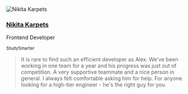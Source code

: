 <div class="quote">

![Nikita Karpets](/images/nikita-karpets.webp)

<div class="quotee">

### <a href="https://www.linkedin.com/in/mykyta-k-571316174/" target="_blank">Nikita Karpets</a>

Frontend Developer

<small>StudySmarter</small>

</div>

</div>

> It is rare to find such an efficient developer as Alex.
> We've been working in one team for a year and his progress was just out of competition.
> A very supportive teammate and a nice person in general.
> I always felt comfortable asking him for help.
> For anyone looking for a high-tier engineer - he's the right guy for you.

